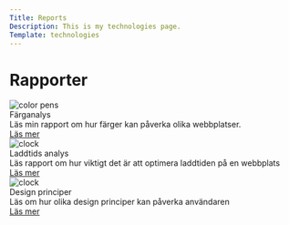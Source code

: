 ```yaml
---
Title: Reports
Description: This is my technologies page.
Template: technologies
---
```

Rapporter
==========================




  <div class="card">
   <img src="%base_url%/image/colors-picture.jpg&w=400" alt="color pens"  class="card-img">
    <div class="card-header">Färganalys</div>
    <div class="card-text">Läs min rapport om hur färger kan påverka olika webbplatser.</div>
    <a href=https://www.student.bth.se/~reah23/dbwebb-kurser/design/me/portfolio/analysis/01_colors> Läs mer </a>
  </div>


<div class="card">
<img src="%base_url%/image/klocka.jpg&w=400" alt="clock"  class="card-img">
    <div class="card-header">Laddtids analys</div>
    <div class="card-text">Läs rapport om hur viktigt det är att optimera laddtiden på en webbplats</div>
    <a href=https://www.student.bth.se/~reah23/dbwebb-kurser/design/me/portfolio/analysis/02_load> Läs mer </a>
  </div>

<div class="card">
<img src="%base_url%/image/design.jpg&w=400" alt="clock"  class="card-img">
    <div class="card-header">Design principer</div>
    <div class="card-text">Läs om hur olika design principer kan påverka användaren</div>
    <a href=https://www.student.bth.se/~reah23/dbwebb-kurser/design/me/portfolio/analysis/03_design_principles> Läs mer </a>
  </div>


